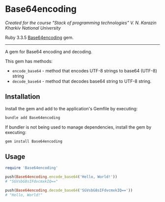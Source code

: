# Base64encoding

_Created for the course "Stack of programming technologies" V. N. Karazin Kharkiv National University_

Ruby 3.3.5 [Base64encoding](https://rubygems.org/gems/Base64encoding) gem.

---

A gem for Base64 encoding and decoding.

This gem has methods:

- `encode_base64` - method that encodes UTF-8 strings to base64 (UTF-8) string
- `decode_base64` - method that decodes base64 string to UTF-8 string.

## Installation

Install the gem and add to the application's Gemfile by executing:

```bash
bundle add Base64encoding
```

If bundler is not being used to manage dependencies, install the gem by executing:

```bash
gem install Base64encoding
```

## Usage

```ruby
require 'Base64encoding'

push(Base64encoding.encode_base64('Hello, World!'))
# "SGVsbG8sIFdvcmxkIQ=="

push(Base64encoding.decode_base64('SGVsbG8sIFdvcmxkIQ=='))
# "Hello, World!"
```
